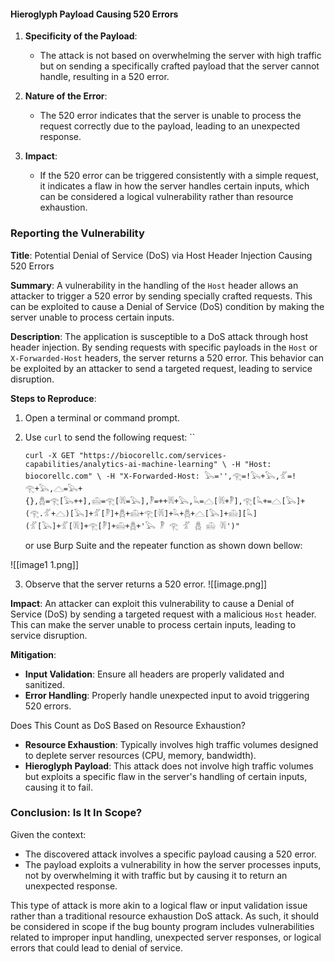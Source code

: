 #### Hieroglyph Payload Causing 520 Errors

1. **Specificity of the Payload**:
    
    - The attack is not based on overwhelming the server with high traffic but on sending a specifically crafted payload that the server cannot handle, resulting in a 520 error.
2. **Nature of the Error**:
    
    - The 520 error indicates that the server is unable to process the request correctly due to the payload, leading to an unexpected response.
3. **Impact**:
    
    - If the 520 error can be triggered consistently with a simple request, it indicates a flaw in how the server handles certain inputs, which can be considered a logical vulnerability rather than resource exhaustion.

###

### Reporting the Vulnerability

**Title**: Potential Denial of Service (DoS) via Host Header Injection Causing 520 Errors

**Summary**: A vulnerability in the handling of the `Host` header allows an attacker to trigger a 520 error by sending specially crafted requests. This can be exploited to cause a Denial of Service (DoS) condition by making the server unable to process certain inputs.

**Description**: The application is susceptible to a DoS attack through host header injection. By sending requests with specific payloads in the `Host` or `X-Forwarded-Host` headers, the server returns a 520 error. This behavior can be exploited by an attacker to send a targeted request, leading to service disruption.

**Steps to Reproduce**:

1. Open a terminal or command prompt.
2. Use `curl` to send the following request:
    ``
    
    `curl -X GET "https://biocorellc.com/services-capabilities/analytics-ai-machine-learning" \ -H "Host: biocorellc.com" \ -H "X-Forwarded-Host: 𓅂='',𓂀=!𓅂+𓅂,𓁄=!𓂀+𓅂,𓊎=𓅂+{},𓆣=𓂀[𓅂++],𓊝=𓂀[𓇎=𓅂],𓏢=++𓇎+𓅂,𓆗=𓊎[𓇎+𓏢],𓂀[𓆗+=𓊎[𓅂]+(𓂀.𓁄+𓊎)[𓅂]+𓁄[𓏢]+𓆣+𓊝+𓂀[𓇎]+𓆗+𓆣+𓊎[𓅂]+𓊝][𓆗](𓁄[𓅂]+𓁄[𓇎]+𓂀[𓏢]+𓊝+𓆣+'𓅂 𓏢 𓂀 𓁄 𓆣 𓊝 𓇎')"`
    
    or use Burp Suite and the repeater function as shown down bellow:


![[image1 1.png]]

    
3. Observe that the server returns a 520 error.
![[image.png]]



**Impact**: An attacker can exploit this vulnerability to cause a Denial of Service (DoS) by sending a targeted request with a malicious `Host` header. This can make the server unable to process certain inputs, leading to service disruption.

**Mitigation**:

- **Input Validation**: Ensure all headers are properly validated and sanitized.
- **Error Handling**: Properly handle unexpected input to avoid triggering 520 errors.

 Does This Count as DoS Based on Resource Exhaustion?

- **Resource Exhaustion**: Typically involves high traffic volumes designed to deplete server resources (CPU, memory, bandwidth).
- **Hieroglyph Payload**: This attack does not involve high traffic volumes but exploits a specific flaw in the server's handling of certain inputs, causing it to fail.

### Conclusion: Is It In Scope?

Given the context:

- The discovered attack involves a specific payload causing a 520 error.
- The payload exploits a vulnerability in how the server processes inputs, not by overwhelming it with traffic but by causing it to return an unexpected response.

This type of attack is more akin to a logical flaw or input validation issue rather than a traditional resource exhaustion DoS attack. As such, it should be considered in scope if the bug bounty program includes vulnerabilities related to improper input handling, unexpected server responses, or logical errors that could lead to denial of service.

